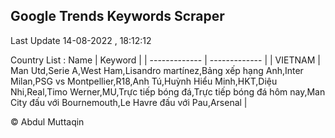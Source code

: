 

## Google Trends Keywords Scraper 
 
Last Update 14-08-2022 , 18:12:12

Country List :
 Name  | Keyword |
| ------------- | ------------- |
| VIETNAM | Man Utd,Serie A,West Ham,Lisandro martínez,Bảng xếp hạng Anh,Inter Milan,PSG vs Montpellier,R18,Anh Tú,Huỳnh Hiểu Minh,HKT,Diệu Nhi,Real,Timo Werner,MU,Trực tiếp bóng đá,Trực tiếp bóng đá hôm nay,Man City đấu với Bournemouth,Le Havre đấu với Pau,Arsenal |



© Abdul Muttaqin 
